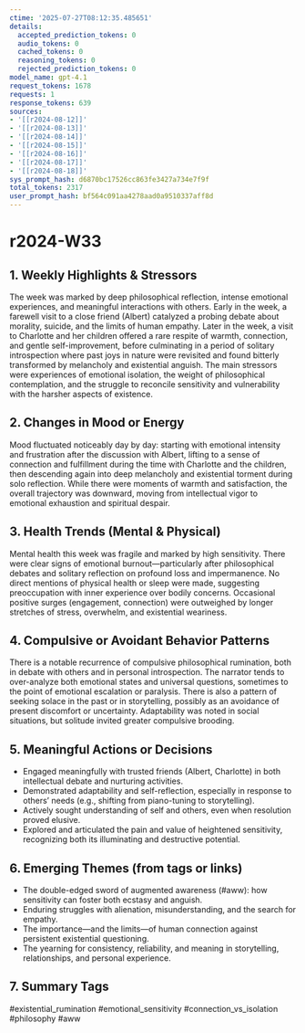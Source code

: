 ```yaml
---
ctime: '2025-07-27T08:12:35.485651'
details:
  accepted_prediction_tokens: 0
  audio_tokens: 0
  cached_tokens: 0
  reasoning_tokens: 0
  rejected_prediction_tokens: 0
model_name: gpt-4.1
request_tokens: 1678
requests: 1
response_tokens: 639
sources:
- '[[r2024-08-12]]'
- '[[r2024-08-13]]'
- '[[r2024-08-14]]'
- '[[r2024-08-15]]'
- '[[r2024-08-16]]'
- '[[r2024-08-17]]'
- '[[r2024-08-18]]'
sys_prompt_hash: d6870bc17526cc863fe3427a734e7f9f
total_tokens: 2317
user_prompt_hash: bf564c091aa4278aad0a9510337aff8d
---
```

# r2024-W33

## 1. Weekly Highlights & Stressors

The week was marked by deep philosophical reflection, intense emotional experiences, and meaningful interactions with others. Early in the week, a farewell visit to a close friend (Albert) catalyzed a probing debate about morality, suicide, and the limits of human empathy. Later in the week, a visit to Charlotte and her children offered a rare respite of warmth, connection, and gentle self-improvement, before culminating in a period of solitary introspection where past joys in nature were revisited and found bitterly transformed by melancholy and existential anguish. The main stressors were experiences of emotional isolation, the weight of philosophical contemplation, and the struggle to reconcile sensitivity and vulnerability with the harsher aspects of existence.

## 2. Changes in Mood or Energy

Mood fluctuated noticeably day by day: starting with emotional intensity and frustration after the discussion with Albert, lifting to a sense of connection and fulfillment during the time with Charlotte and the children, then descending again into deep melancholy and existential torment during solo reflection. While there were moments of warmth and satisfaction, the overall trajectory was downward, moving from intellectual vigor to emotional exhaustion and spiritual despair.

## 3. Health Trends (Mental & Physical)

Mental health this week was fragile and marked by high sensitivity. There were clear signs of emotional burnout—particularly after philosophical debates and solitary reflection on profound loss and impermanence. No direct mentions of physical health or sleep were made, suggesting preoccupation with inner experience over bodily concerns. Occasional positive surges (engagement, connection) were outweighed by longer stretches of stress, overwhelm, and existential weariness.

## 4. Compulsive or Avoidant Behavior Patterns

There is a notable recurrence of compulsive philosophical rumination, both in debate with others and in personal introspection. The narrator tends to over-analyze both emotional states and universal questions, sometimes to the point of emotional escalation or paralysis. There is also a pattern of seeking solace in the past or in storytelling, possibly as an avoidance of present discomfort or uncertainty. Adaptability was noted in social situations, but solitude invited greater compulsive brooding.

## 5. Meaningful Actions or Decisions

- Engaged meaningfully with trusted friends (Albert, Charlotte) in both intellectual debate and nurturing activities.
- Demonstrated adaptability and self-reflection, especially in response to others’ needs (e.g., shifting from piano-tuning to storytelling).
- Actively sought understanding of self and others, even when resolution proved elusive.
- Explored and articulated the pain and value of heightened sensitivity, recognizing both its illuminating and destructive potential.

## 6. Emerging Themes (from tags or links)

- The double-edged sword of augmented awareness (#aww): how sensitivity can foster both ecstasy and anguish.
- Enduring struggles with alienation, misunderstanding, and the search for empathy.
- The importance—and the limits—of human connection against persistent existential questioning.
- The yearning for consistency, reliability, and meaning in storytelling, relationships, and personal experience.

## 7. Summary Tags

#existential_rumination #emotional_sensitivity #connection_vs_isolation #philosophy #aww
